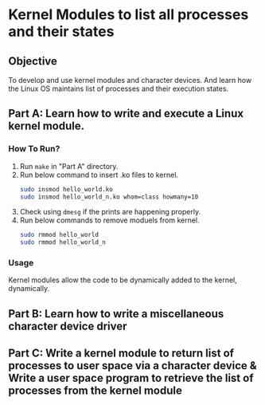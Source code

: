 # Kernel Modules to list all processes and their states

## Objective
To develop and use kernel modules and character devices. And learn how the Linux OS maintains list of processes and their execution states.

## Part A: Learn how to write and execute a Linux kernel module.
### How To Run?
1. Run `make` in "Part A" directory.
2. Run below command to insert .ko files to kernel.
    ```sh
	sudo insmod hello_world.ko
    sudo insmod hello_world_n.ko whom=class howmany=10
	```
3. Check using `dmesg` if the prints are happening properly.
4.  Run below commands to remove moduels from kernel.
    ```sh
	sudo rmmod hello_world
    sudo rmmod hello_world_n
	```
### Usage
Kernel modules allow the code to be dynamically added to the kernel, dynamically.

## Part B: Learn how to write a miscellaneous character device driver

## Part C: Write a kernel module to return list of processes to user space via a character device & Write a user space program to retrieve the list of processes from the kernel module